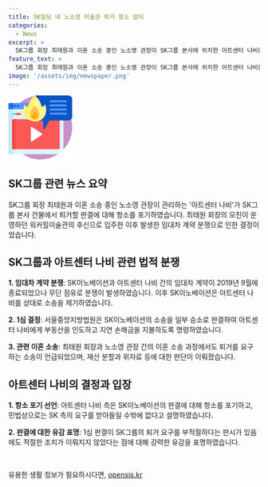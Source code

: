 ```yaml
---
title: SK빌딩 내 노소영 미술관 퇴거 항소 없이
categories:
  - News
excerpt: >
  SK그룹 회장 최태원과 이혼 소송 중인 노소영 관장이 SK그룹 본사에 위치한 아트센터 나비를 퇴거할 것을 결정한 1심 판결에 항소하지 않기로 결정했습니다. SK이노베이션은 미술관 인도 소송에서 상대로 소송을 제기한 바 있었으나, SK그룹이 퇴거를 요구한 것은 부적절하다는 판시가 있었음에도 적절한 조치를 취하지 않은 것에 대해 아쉬움을 표명했습니다. 아트센터 나비는 2000년 SK그룹 본사에 입주하였으나 임대차 계약이 종료된 후에도 무단 점유를 이유로 SK이노베이션에 의해 소송을 받았으며, 원고 일부승소로 판결되었습니다. 최태원 회장과 이혼소송 항소심 판결 과정에서도 이 이야기가 언급되었습니다.
feature_text: >
  SK그룹 회장 최태원과 이혼 소송 중인 노소영 관장이 SK그룹 본사에 위치한 아트센터 나비를 퇴거할 것을 결정한 1심 판결에 항소하지 않기로 결정했습니다. SK이노베이션은 미술관 인도 소송에서 상대로 소송을 제기한 바 있었으나, SK그룹이 퇴거를 요구한 것은 부적절하다는 판시가 있었음에도 적절한 조치를 취하지 않은 것에 대해 아쉬움을 표명했습니다. 아트센터 나비는 2000년 SK그룹 본사에 입주하였으나 임대차 계약이 종료된 후에도 무단 점유를 이유로 SK이노베이션에 의해 소송을 받았으며, 원고 일부승소로 판결되었습니다. 최태원 회장과 이혼소송 항소심 판결 과정에서도 이 이야기가 언급되었습니다.
image: '/assets/img/newspaper.png'
---
```


<p><img src="/assets/img/news.png" alt="rentncar 속보" /></p>

<h2 data-ke-size="size26">SK그룹 관련 뉴스 요약</h2>

<p data-ke-size="size16">SK그룹 회장 최태원과 이혼 소송 중인 노소영 관장이 관리하는 '아트센터 나비'가 SK그룹 본사 건물에서 퇴거할 판결에 대해 항소를 포기하였습니다. 최태원 회장의 모친이 운영하던 워커힐미술관의 후신으로 입주한 이후 발생한 임대차 계약 분쟁으로 인한 결정이었습니다.</p>

<h2 data-ke-size="size24">SK그룹과 아트센터 나비 관련 법적 분쟁</h2>

<p data-ke-size="size16"><b>1. 임대차 계약 분쟁</b>: SK이노베이션과 아트센터 나비 간의 임대차 계약이 2019년 9월에 종료되었으나 무단 점유로 분쟁이 발생하였습니다. 이후 SK이노베이션은 아트센터 나비를 상대로 소송을 제기하였습니다.</p>

<p data-ke-size="size16"><b>2. 1심 결정</b>: 서울중앙지방법원은 SK이노베이션의 소송을 일부 승소로 판결하여 아트센터 나비에게 부동산을 인도하고 지연 손해금을 지불하도록 명령하였습니다.</p>

<p data-ke-size="size16"><b>3. 관련 이혼 소송</b>: 최태원 회장과 노소영 관장 간의 이혼 소송 과정에서도 퇴거를 요구하는 소송이 언급되었으며, 재산 분할과 위자료 등에 대한 판단이 이뤄졌습니다.</p>

<h2 data-ke-size="size24">아트센터 나비의 결정과 입장</h2>

<p data-ke-size="size16"><b>1. 항소 포기 선언</b>: 아트센터 나비 측은 SK이노베이션의 판결에 대해 항소를 포기하고, 민법상으로는 SK 측의 요구를 받아들일 수밖에 없다고 설명하였습니다.</p>

<p data-ke-size="size16"><b>2. 판결에 대한 유감 표명</b>: 1심 판결이 SK그룹의 퇴거 요구를 부적절하다는 판시가 있음에도 적절한 조치가 이뤄지지 않았다는 점에 대해 강력한 유감을 표명하였습니다.</p>

<p data-ke-size="size16">&nbsp;</p>
유용한 생활 정보가 필요하시다면, <a href="https://opensis.kr" rel="dofollow">opensis.kr</a>


